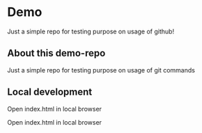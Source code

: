 # Demo

Just a simple repo for testing purpose on usage of github!

## About this demo-repo

Just a simple repo for testing purpose on usage of git commands 

## Local development


Open index.html in local browser

Open index.html in local browser

